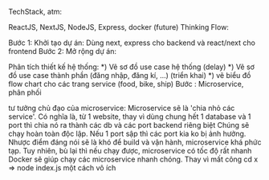 TechStack, atm:

ReactJS, NextJS, NodeJS, Express, docker (future)
Thinking Flow:

Bước 1: Khởi tạo dự án:
Dùng next, express cho backend và react/next cho frontend
Bước 2: Mở rộng dự án:

Phân tích thiết kế hệ thống:
*) Vẽ sơ đồ use case hệ thống (delay) *) Vẽ sơ đồ use case thành phần (đăng nhập, đăng kí, ...) (triển khai) *) vẽ biểu đồ flow chart cho các trang service (food, bike, ship)
Bước : Microservice, phân phối

tư tưởng chủ đạo của microservice: Microservice sẽ là 'chia nhỏ các service'. Có nghĩa là, từ 1 website, thay vì dùng chung hết 1 database và 1 port thì chia nó ra thành các db và các port backend riêng biệt
Chúng sẽ chạy hoàn toàn độc lập. Nếu 1 port sập thì các port kia ko bị ảnh hưởng. Nhược điểm đáng nói sẽ là khó để build và vận hành, microservice khá phức tạp. Tuy nhiên, bù lại thì nếu chạy được, microservice có tốc độ rất nhanh
Docker sẽ giúp chạy các microservice nhanh chóng. Thay vì mất công cd x => node index.js một cách vô ích
